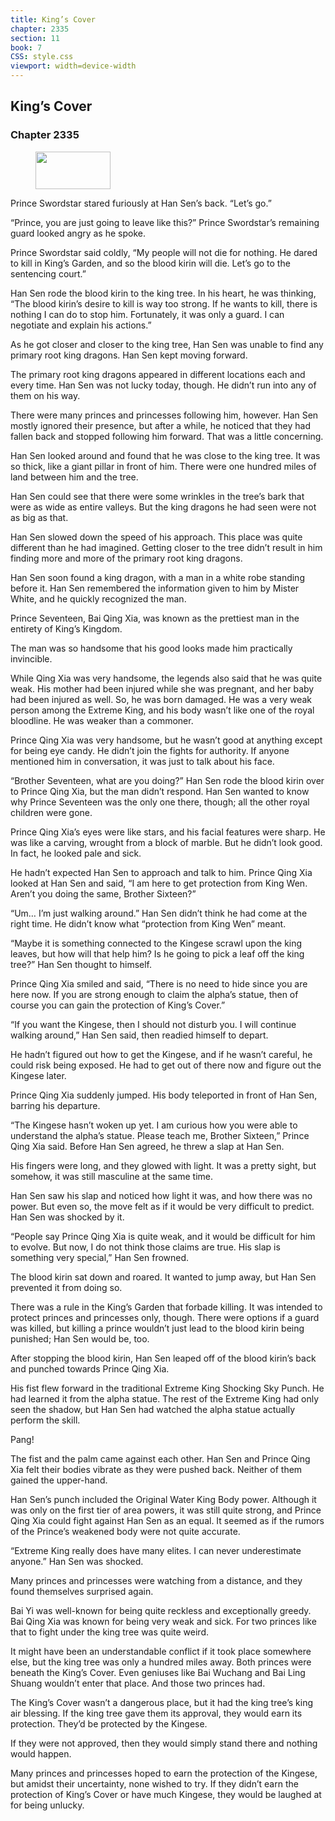 ```yaml
---
title: King’s Cover
chapter: 2335
section: 11
book: 7
CSS: style.css
viewport: width=device-width
---
```


## King’s Cover

### Chapter 2335

<figure>
	<img src="../Images/gem.gif" alt="" id="gem" width="120" height="60" />
</figure>

Prince Swordstar stared furiously at Han Sen’s back. “Let’s go.”

“Prince, you are just going to leave like this?” Prince Swordstar’s remaining guard looked angry as he spoke.

Prince Swordstar said coldly, “My people will not die for nothing. He dared to kill in King’s Garden, and so the blood kirin will die. Let’s go to the sentencing court.”

Han Sen rode the blood kirin to the king tree. In his heart, he was thinking, “The blood kirin’s desire to kill is way too strong. If he wants to kill, there is nothing I can do to stop him. Fortunately, it was only a guard. I can negotiate and explain his actions.”

As he got closer and closer to the king tree, Han Sen was unable to find any primary root king dragons. Han Sen kept moving forward.

The primary root king dragons appeared in different locations each and every time. Han Sen was not lucky today, though. He didn’t run into any of them on his way.

There were many princes and princesses following him, however. Han Sen mostly ignored their presence, but after a while, he noticed that they had fallen back and stopped following him forward. That was a little concerning.

Han Sen looked around and found that he was close to the king tree. It was so thick, like a giant pillar in front of him. There were one hundred miles of land between him and the tree.

Han Sen could see that there were some wrinkles in the tree’s bark that were as wide as entire valleys. But the king dragons he had seen were not as big as that.

Han Sen slowed down the speed of his approach. This place was quite different than he had imagined. Getting closer to the tree didn’t result in him finding more and more of the primary root king dragons.

Han Sen soon found a king dragon, with a man in a white robe standing before it. Han Sen remembered the information given to him by Mister White, and he quickly recognized the man.

Prince Seventeen, Bai Qing Xia, was known as the prettiest man in the entirety of King’s Kingdom.

The man was so handsome that his good looks made him practically invincible.

While Qing Xia was very handsome, the legends also said that he was quite weak. His mother had been injured while she was pregnant, and her baby had been injured as well. So, he was born damaged. He was a very weak person among the Extreme King, and his body wasn’t like one of the royal bloodline. He was weaker than a commoner.

Prince Qing Xia was very handsome, but he wasn’t good at anything except for being eye candy. He didn’t join the fights for authority. If anyone mentioned him in conversation, it was just to talk about his face.

“Brother Seventeen, what are you doing?” Han Sen rode the blood kirin over to Prince Qing Xia, but the man didn’t respond. Han Sen wanted to know why Prince Seventeen was the only one there, though; all the other royal children were gone.

Prince Qing Xia’s eyes were like stars, and his facial features were sharp. He was like a carving, wrought from a block of marble. But he didn’t look good. In fact, he looked pale and sick.

He hadn’t expected Han Sen to approach and talk to him. Prince Qing Xia looked at Han Sen and said, “I am here to get protection from King Wen. Aren’t you doing the same, Brother Sixteen?”

“Um… I’m just walking around.” Han Sen didn’t think he had come at the right time. He didn’t know what “protection from King Wen” meant.

“Maybe it is something connected to the Kingese scrawl upon the king leaves, but how will that help him? Is he going to pick a leaf off the king tree?” Han Sen thought to himself.

Prince Qing Xia smiled and said, “There is no need to hide since you are here now. If you are strong enough to claim the alpha’s statue, then of course you can gain the protection of King’s Cover.”

“If you want the Kingese, then I should not disturb you. I will continue walking around,” Han Sen said, then readied himself to depart.

He hadn’t figured out how to get the Kingese, and if he wasn’t careful, he could risk being exposed. He had to get out of there now and figure out the Kingese later.

Prince Qing Xia suddenly jumped. His body teleported in front of Han Sen, barring his departure.

“The Kingese hasn’t woken up yet. I am curious how you were able to understand the alpha’s statue. Please teach me, Brother Sixteen,” Prince Qing Xia said. Before Han Sen agreed, he threw a slap at Han Sen.

His fingers were long, and they glowed with light. It was a pretty sight, but somehow, it was still masculine at the same time.

Han Sen saw his slap and noticed how light it was, and how there was no power. But even so, the move felt as if it would be very difficult to predict. Han Sen was shocked by it.

“People say Prince Qing Xia is quite weak, and it would be difficult for him to evolve. But now, I do not think those claims are true. His slap is something very special,” Han Sen frowned.

The blood kirin sat down and roared. It wanted to jump away, but Han Sen prevented it from doing so.

There was a rule in the King’s Garden that forbade killing. It was intended to protect princes and princesses only, though. There were options if a guard was killed, but killing a prince wouldn’t just lead to the blood kirin being punished; Han Sen would be, too.

After stopping the blood kirin, Han Sen leaped off of the blood kirin’s back and punched towards Prince Qing Xia.

His fist flew forward in the traditional Extreme King Shocking Sky Punch. He had learned it from the alpha statue. The rest of the Extreme King had only seen the shadow, but Han Sen had watched the alpha statue actually perform the skill.

Pang!

The fist and the palm came against each other. Han Sen and Prince Qing Xia felt their bodies vibrate as they were pushed back. Neither of them gained the upper-hand.

Han Sen’s punch included the Original Water King Body power. Although it was only on the first tier of area powers, it was still quite strong, and Prince Qing Xia could fight against Han Sen as an equal. It seemed as if the rumors of the Prince’s weakened body were not quite accurate.

“Extreme King really does have many elites. I can never underestimate anyone.” Han Sen was shocked.

Many princes and princesses were watching from a distance, and they found themselves surprised again.

Bai Yi was well-known for being quite reckless and exceptionally greedy. Bai Qing Xia was known for being very weak and sick. For two princes like that to fight under the king tree was quite weird.

It might have been an understandable conflict if it took place somewhere else, but the king tree was only a hundred miles away. Both princes were beneath the King’s Cover. Even geniuses like Bai Wuchang and Bai Ling Shuang wouldn’t enter that place. And those two princes had.

The King’s Cover wasn’t a dangerous place, but it had the king tree’s king air blessing. If the king tree gave them its approval, they would earn its protection. They’d be protected by the Kingese.

If they were not approved, then they would simply stand there and nothing would happen.

Many princes and princesses hoped to earn the protection of the Kingese, but amidst their uncertainty, none wished to try. If they didn’t earn the protection of King’s Cover or have much Kingese, they would be laughed at for being unlucky.